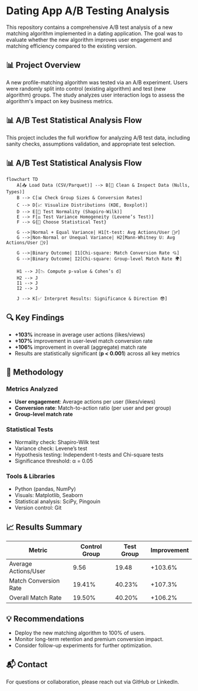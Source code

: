 # Dating App A/B Testing Analysis

This repository contains a comprehensive A/B test analysis of a new matching algorithm implemented in a dating application. The goal was to evaluate whether the new algorithm improves user engagement and matching efficiency compared to the existing version.

## 📊 Project Overview

A new profile-matching algorithm was tested via an A/B experiment. Users were randomly split into control (existing algorithm) and test (new algorithm) groups. The study analyzes user interaction logs to assess the algorithm's impact on key business metrics.

## 📊 A/B Test Statistical Analysis Flow

This project includes the full workflow for analyzing A/B test data, including sanity checks, assumptions validation, and appropriate test selection.
## 📊 A/B Test Statistical Analysis Flow

```mermaid
flowchart TD
    A[📥 Load Data (CSV/Parquet)] --> B[🧹 Clean & Inspect Data (Nulls, Types)]
    B --> C[📊 Check Group Sizes & Conversion Rates]
    C --> D[📈 Visualize Distributions (KDE, Boxplot)]
    D --> E[🧪 Test Normality (Shapiro-Wilk)]
    E --> F[⚖️ Test Variance Homogeneity (Levene’s Test)]
    F --> G{📌 Choose Statistical Test}
    
    G -->|Normal + Equal Variance| H1[t-test: Avg Actions/User 🧍‍♂️]
    G -->|Non-Normal or Unequal Variance| H2[Mann-Whitney U: Avg Actions/User 🧍‍♀️]
    
    G -->|Binary Outcome| I1[Chi-square: Match Conversion Rate 💘]
    G -->|Binary Outcome| I2[Chi-square: Group-level Match Rate 🌍]
    
    H1 --> J[📉 Compute p-value & Cohen’s d]
    H2 --> J
    I1 --> J
    I2 --> J

    J --> K[✅ Interpret Results: Significance & Direction 😎]
```


## 🔍 Key Findings

- **+103%** increase in average user actions (likes/views)
- **+107%** improvement in user-level match conversion rate
- **+106%** improvement in overall (aggregate) match rate
- Results are statistically significant (**p < 0.001**) across all key metrics

## 🧪 Methodology

### Metrics Analyzed
- **User engagement**: Average actions per user (likes/views)
- **Conversion rate**: Match-to-action ratio (per user and per group)
- **Group-level match rate**

### Statistical Tests
- Normality check: Shapiro-Wilk test
- Variance check: Levene’s test
- Hypothesis testing: Independent t-tests and Chi-square tests
- Significance threshold: α = 0.05

### Tools & Libraries
- Python (pandas, NumPy)
- Visuals: Matplotlib, Seaborn
- Statistical analysis: SciPy, Pingouin
- Version control: Git

## 📈 Results Summary

| Metric                | Control Group | Test Group | Improvement |  
|-----------------------|---------------|------------|-------------|  
| Average Actions/User  | 9.56          | 19.48      | +103.6%     |  
| Match Conversion Rate | 19.41%        | 40.23%     | +107.3%     |  
| Overall Match Rate    | 19.50%        | 40.20%     | +106.2%     |  

## 💡 Recommendations

- Deploy the new matching algorithm to 100% of users.
- Monitor long-term retention and premium conversion impact.
- Consider follow-up experiments for further optimization.

## 📬 Contact

For questions or collaboration, please reach out via GitHub or LinkedIn.